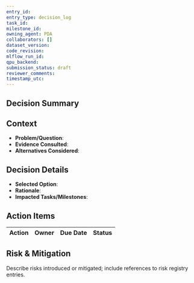 ```yaml
---
entry_id: 
entry_type: decision_log
task_id: 
milestone_id: 
owning_agent: PDA
collaborators: []
dataset_version: 
code_revision: 
mlflow_run_id: 
qpu_backend: 
submission_status: draft
reviewer_comments: 
timestamp_utc: 
---
```


## Decision Summary

## Context
- **Problem/Question**:
- **Evidence Consulted**:
- **Alternatives Considered**:

## Decision Details
- **Selected Option**:
- **Rationale**:
- **Impacted Tasks/Milestones**:

## Action Items
| Action | Owner | Due Date | Status |
| --- | --- | --- | --- |

## Risk & Mitigation
Describe risks introduced or mitigated; include references to risk registry entries.

